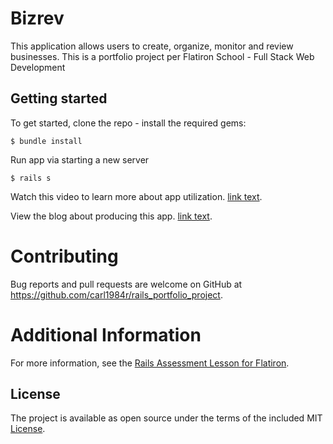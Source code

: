# Bizrev

This application allows users to create, organize, monitor and review businesses.  This is a portfolio project per Flatiron School - Full Stack Web Development

## Getting started

To get started, clone the repo - install the required gems:

```
$ bundle install
```

Run app via starting a new server

```
$ rails s
```

Watch this video to learn more about app utilization. [link text](url).

View the blog about producing this app. [link text](url).

# Contributing
Bug reports and pull requests are welcome on GitHub at https://github.com/carl1984r/rails_portfolio_project.

# Additional Information

For more information, see the
[Rails Assessment Lesson for Flatiron](https://github.com/learn-co-students/rails-assessment-v-000).

## License

The project is available as open source under the terms of the included MIT
[License](https://github.com/carl1984r/rails_portfolio_project/blob/master/LICENSE).
